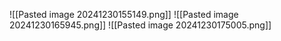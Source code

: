 ![[Pasted image 20241230155149.png]]
![[Pasted image 20241230165945.png]]
![[Pasted image 20241230175005.png]]
